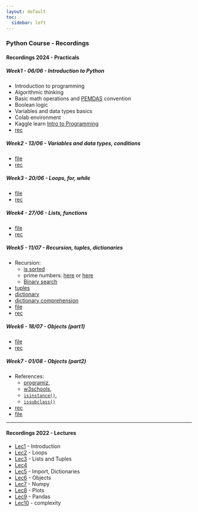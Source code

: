 ```yaml
---
layout: default
toc:
  sidebar: left
---
```


### Python Course - Recordings

#### Recordings 2024 - Practicals
##### Week1 - 06/06 - Introduction to Python
* Introduction to programming
* Algorithmic thinking
* Basic math operations and [PEMDAS](https://www.mathsisfun.com/operation-order-pemdas.html) convention
* Boolean logic
* Variables and data types basics
* Colab environment
* Kaggle learn [Intro to Programming](https://www.kaggle.com/learn/intro-to-programming)
* [rec](https://sce-ac-il.zoom.us/rec/share/5Zq8vKah3y_j8oMGNH8rALrz8lQvbpcx_e43bLX2uudkdltUibj3AykH4pRF7T75.1V21lsy1GHk5OabQ?startTime=1717656500000)

##### Week2 - 13/06 - Variables and data types, conditions
* [file](/suppl/python/ta2024/week2.ipynb)
* [rec](https://sce-ac-il.zoom.us/rec/share/TZOJgc5455zSbPZuvl_Vji1RMz4zXgPfpv7-XnlzLFKmKV3p5pXXwnM4do32oD25.PCAjh8apZ6nk2SU2?startTime=1718260594000)

##### Week3 - 20/06 - Loops, for, while
* [file](/suppl/python/ta2024/week3.ipynb)
* [rec](https://sce-ac-il.zoom.us/rec/share/lwNIafOsYPB_rwpfzs3S9OCKuVKOCI2wffpck7ibMgoZW6eLFXutPFhFaS78vMyI._EDkdQj7pasiggQ-?startTime=1718864833000)

##### Week4 - 27/06 - Lists, functions
* [file](/suppl/python/ta2024/week4.ipynb)
* [rec](https://sce-ac-il.zoom.us/rec/share/9XvfJwME4mRaob_MFI80GJtKVoQPTGTGm1RS7auN18RtWTT-GFapYhQ-uHr_APH2.ETDrZP1vivso2mBs?startTime=1719469283000)

##### Week5 - 11/07 - Recursion, tuples, dictionaries
* Recursion:
  * [is sorted](https://stackoverflow.com/a/26838985/2095755) 
  * prime numbers: [here](https://prepinsta.com/python-program/prime-number-using-recursion/) or [here](https://www.geeksforgeeks.org/python-program-to-check-whether-a-number-is-prime-or-not/)
  * [Binary search](https://www.geeksforgeeks.org/python-program-for-binary-search/)
* [tuples](https://www.w3schools.com/python/python_tuples.asp)
* [dictionary](https://www.w3schools.com/python/python_dictionaries.asp)
* [dictionary comprehension](https://www.programiz.com/python-programming/dictionary-comprehension)
* [file](/suppl/python/ta2024/week5.ipynb)
* [rec](https://sce-ac-il.zoom.us/rec/share/5fvT4JKhz2ye64mklmzEjausGb9Hi-MSBRADLcJrI_H0k8MnVM9Ew0wdWQ6SxoQO._hj_rfoBFWDtu5kz?startTime=1720678911000)

##### Week6 - 18/07 - Objects (part1)
* [file](/suppl/python/ta2024/week6.ipynb)
* [rec](https://sce-ac-il.zoom.us/rec/share/0gkEe054gIRbh6ZSm1Hp6ApNkTsJwZgW0mByLsx8dUk9TC2v8fj7D0TUoLfQyBnd.7Z8oDyYBECDZLs5C?startTime=1721889017000)


##### Week7 - 01/08 - Objects (part2)
* References:
	- [programiz](https://www.programiz.com/python-programming/class), 
    - [w3schools](https://www.w3schools.com/python/python_inheritance.asp),
    - [`isinstance()`](https://www.w3schools.com/python/ref_func_isinstance.asp), 
    - [`issubclass()`](https://www.w3schools.com/python/ref_func_issubclass.asp)
* [rec](https://sce-ac-il.zoom.us/rec/share/h72GOipUtwYbkHZ_xAgHRBa-PPhqS3PM8wKjdrQiRoLPM5nIK1-pkiGRrRm-CIv1.ZF1-sHJi0HyMwYXE?startTime=1722493506000)
* [file](/suppl/python/ta2024/week7.ipynb)

---

#### Recordings 2022 - Lectures
* [Lec1](https://objectstorage.il-jerusalem-1.oraclecloud.com/n/frrgqfrxhcca/b/scevideo/o/a2/a24e1dbdd37204624f1456a35673d21c31dcc51a.mp4) - Introduction
* [Lec2](https://objectstorage.il-jerusalem-1.oraclecloud.com/n/frrgqfrxhcca/b/scevideo/o/49/49363f7b281f26be3bccfba04e0283d9fc29ec1a.mp4) - Loops
* [Lec3](https://objectstorage.il-jerusalem-1.oraclecloud.com/n/frrgqfrxhcca/b/scevideo/o/10/108616b370ef2fca59eda5b41d0bcbd751531711.mp4) - Lists and Tuples
* [Lec4](https://objectstorage.il-jerusalem-1.oraclecloud.com/n/frrgqfrxhcca/b/scevideo/o/4b/4b032c7e61ce8eaa96106b53a6181d91dbf52894.mp4)
* [Lec5](https://objectstorage.il-jerusalem-1.oraclecloud.com/n/frrgqfrxhcca/b/scevideo/o/d7/d7a4e8905c38c1811d273d2e6a5b1726fe8a800d.mp4) - Import, Dictionaries
* [Lec6](https://objectstorage.il-jerusalem-1.oraclecloud.com/n/frrgqfrxhcca/b/scevideo/o/37/37f482e615e8f359898af92c5a549d72405abeee.mp4) - Objects
* [Lec7](https://objectstorage.il-jerusalem-1.oraclecloud.com/n/frrgqfrxhcca/b/scevideo/o/fd/fdffbe40eca62ff7d68a5ac6f0feafc0286c12d7.mp4) - Numpy
* [Lec8](https://objectstorage.il-jerusalem-1.oraclecloud.com/n/frrgqfrxhcca/b/scevideo/o/9f/9f61b7bbde4134c76ada6d7f5e4d63716317b6c3.mp4) - Plots
* [Lec9](https://objectstorage.il-jerusalem-1.oraclecloud.com/n/frrgqfrxhcca/b/scevideo/o/c8/c879bb774c6675a007756566342eec7ca042625a.mp4) - Pandas
* [Lec10](https://objectstorage.il-jerusalem-1.oraclecloud.com/n/frrgqfrxhcca/b/scevideo/o/ba/bac3da482694d07f4b61f7429251c8105df36101.mp4) - complexity
